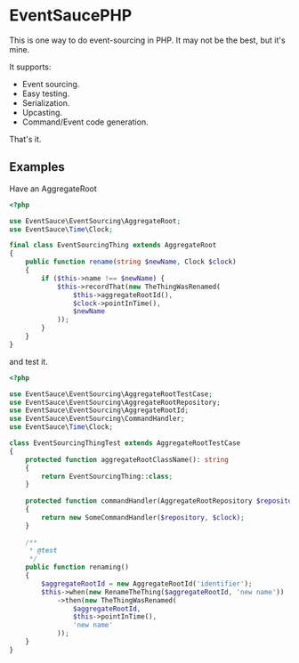 # EventSaucePHP

This is one way to do event-sourcing in PHP. It may not be the best, but it's mine.

It supports:

* Event sourcing.
* Easy testing.
* Serialization.
* Upcasting.
* Command/Event code generation.

That's it.

## Examples

Have an AggregateRoot

```php
<?php

use EventSauce\EventSourcing\AggregateRoot;
use EventSauce\Time\Clock;

final class EventSourcingThing extends AggregateRoot
{
    public function rename(string $newName, Clock $clock)
    {
        if ($this->name !== $newName) {
            $this->recordThat(new TheThingWasRenamed(
                $this->aggregateRootId(),
                $clock->pointInTime(),
                $newName
            ));
        }
    }
}
```

and test it.

```php
<?php

use EventSauce\EventSourcing\AggregateRootTestCase;
use EventSauce\EventSourcing\AggregateRootRepository;
use EventSauce\EventSourcing\AggregateRootId;
use EventSauce\EventSourcing\CommandHandler;
use EventSauce\Time\Clock;

class EventSourcingThingTest extends AggregateRootTestCase
{
    protected function aggregateRootClassName(): string
    {
        return EventSourcingThing::class;
    }
    
    protected function commandHandler(AggregateRootRepository $repository, Clock $clock): CommandHandler
    {
        return new SomeCommandHandler($repository, $clock);
    }
    
    /**
     * @test
     */
    public function renaming()
    {
        $aggregateRootId = new AggregateRootId('identifier');
        $this->when(new RenameTheThing($aggregateRootId, 'new name'))
            ->then(new TheThingWasRenamed(
                $aggregateRootId,
                $this->pointInTime(),
                'new name'
            ));
    } 
}
```